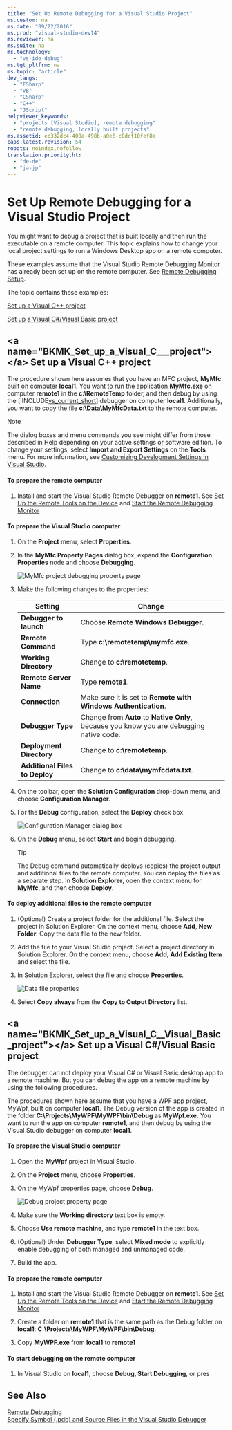 ```yaml
---
title: "Set Up Remote Debugging for a Visual Studio Project"
ms.custom: na
ms.date: "09/22/2016"
ms.prod: "visual-studio-dev14"
ms.reviewer: na
ms.suite: na
ms.technology: 
  - "vs-ide-debug"
ms.tgt_pltfrm: na
ms.topic: "article"
dev_langs: 
  - "FSharp"
  - "VB"
  - "CSharp"
  - "C++"
  - "JScript"
helpviewer_keywords: 
  - "projects [Visual Studio], remote debugging"
  - "remote debugging, locally built projects"
ms.assetid: ec332dc4-400a-498b-a0e6-c8dcf10fef8a
caps.latest.revision: 54
robots: noindex,nofollow
translation.priority.ht: 
  - "de-de"
  - "ja-jp"
---
```

# Set Up Remote Debugging for a Visual Studio Project
You might want to debug a project that is built locally and then run the executable on a remote computer. This topic explains how to change your local project settings to run a Windows Desktop app on a remote computer.  
  
 These examples assume that the Visual Studio Remote Debugging Monitor has already been set up on the remote computer. See [Remote Debugging Setup](../vs140/remote-debugging.md).  
  
 The topic contains these examples:  
  
 [Set up a Visual C++ project](#BKMK_Set_up_a_Visual_C___project)  
  
 [Set up a Visual C#/Visual Basic project](#BKMK_Set_up_a_Visual_C__Visual_Basic_project)  
  
##  \<a name="BKMK_Set_up_a_Visual_C___project">\</a> Set up a Visual C++ project  
 The procedure shown here assumes that you have an MFC project, **MyMfc**, built on computer **local1**. You want to run the application **MyMfc.exe** on computer **remote1** in the **c:\RemoteTemp** folder, and then debug by using the [!INCLUDE[vs_current_short](../vs140/includes/vs_current_short_md.md)] debugger on computer **local1**. Additionally, you want to copy the file **c:\Data\MyMfcData.txt** to the remote computer.  
  
> [!NOTE]
>  The dialog boxes and menu commands you see might differ from those described in Help depending on your active settings or software edition. To change your settings, select **Import and Export Settings** on the **Tools** menu. For more information, see [Customizing Development Settings in Visual Studio](assetId:///22c4debb-4e31-47a8-8f19-16f328d7dcd3).  
  
#### To prepare the remote computer  
  
1.  Install and start the Visual Studio Remote Debugger on **remote1**. See [Set Up the Remote Tools on the Device](../vs140/set-up-the-remote-tools-on-the-device.md) and [Start  the Remote Debugging Monitor](../vs140/start--the-remote-debugging-monitor.md)  
  
#### To prepare the Visual Studio computer  
  
1.  On the **Project** menu, select **Properties**.  
  
2.  In the **MyMfc Property Pages** dialog box, expand the **Configuration Properties** node and choose **Debugging**.  
  
     ![MyMfc project debugging property page](../vs140/media/dbg_remotesetupcppwalkthrough_projectproperties.png "DBG_RemoteSetupCPPWalkthrough_ProjectProperties")  
  
3.  Make the following changes to the properties:  
  
    |Setting|Change|  
    |-------------|------------|  
    |**Debugger to launch**|Choose **Remote Windows Debugger**.|  
    |**Remote Command**|Type **c:\remotetemp\mymfc.exe**.|  
    |**Working Directory**|Change to **c:\remotetemp**.|  
    |**Remote Server Name**|Type **remote1**.|  
    |**Connection**|Make sure it is set to **Remote with Windows Authentication**.|  
    |**Debugger Type**|Change from **Auto** to **Native Only**, because you know you are debugging native code.|  
    |**Deployment Directory**|Change to **c:\remotetemp**.|  
    |**Additional Files to Deploy**|Change to **c:\data\mymfcdata.txt**.|  
  
4.  On the toolbar, open the **Solution Configuration** drop-down menu, and choose **Configuration Manager**.  
  
5.  For the **Debug** configuration, select the **Deploy** check box.  
  
     ![Configuration Manager dialog box](../vs140/media/dbg_remotesetupcppwalkthrough_configurationmanager.png "DBG_RemoteSetupCppWalkthrough_ConfigurationManager")  
  
6.  On the **Debug** menu, select **Start** and begin debugging.  
  
    > [!TIP]
    >  The Debug command automatically deploys (copies) the project output and additional files to the remote computer. You can deploy the files as a separate step. In **Solution Explorer**, open the context menu for **MyMfc**, and then choose **Deploy**.  
  
#### To deploy additional files to the remote computer  
  
1.  (Optional) Create a project folder for the additional file. Select the project in Solution Explorer. On the context menu, choose **Add**, **New Folder**. Copy the data file to the new folder.  
  
2.  Add the file to your Visual Studio project. Select a project directory in Solution Explorer. On the context menu, choose **Add**, **Add Existing Item** and select the file.  
  
3.  In Solution Explorer, select the file and choose **Properties**.  
  
     ![Data file properties](../vs140/media/dbg_remotesetupnetwalkthrough_datafileproperties.png "DBG_RemoteSetupNetWalkthrough_DataFileProperties")  
  
4.  Select **Copy always** from the **Copy to Output Directory** list.  
  
##  \<a name="BKMK_Set_up_a_Visual_C__Visual_Basic_project">\</a> Set up a Visual C#/Visual Basic project  
 The debugger can not deploy your Visual C# or Visual Basic desktop app to a remote machine. But you can debug the app on a remote machine by using the following procedures.  
  
 The procedures shown here assume that you have a WPF app project, MyWpf, built on computer **local1**. The Debug version of the app is created in the folder **C:\Projects\MyWPF\MyWPF\bin\Debug** as **MyWpf.exe**. You want to run the app on computer **remote1**, and then debug by using the Visual Studio debugger on computer **local1**.  
  
#### To prepare the Visual Studio computer  
  
1.  Open the **MyWpf** project in Visual Studio.  
  
2.  On the **Project** menu, choose **Properties**.  
  
3.  On the MyWpf properties page, choose **Debug**.  
  
     ![Debug project property page](../vs140/media/dbg_remotesetupnetwalkthrough_projectproperties.png "DBG_RemoteSetupNetWalkthrough_ProjectProperties")  
  
4.  Make sure the **Working directory** text box is empty.  
  
5.  Choose **Use remote machine**, and type **remote1** in the text box.  
  
6.  (Optional) Under **Debugger Type**, select **Mixed mode** to explicitly enable debugging of both managed and unmanaged code.  
  
7.  Build the app.  
  
#### To prepare the remote computer  
  
1.  Install and start the Visual Studio Remote Debugger on **remote1**. See [Set Up the Remote Tools on the Device](../vs140/set-up-the-remote-tools-on-the-device.md) and [Start  the Remote Debugging Monitor](../vs140/start--the-remote-debugging-monitor.md)  
  
2.  Create a folder on **remote1** that is the same path as the Debug folder on **local1**: **C:\Projects\MyWPF\MyWPF\bin\Debug**.  
  
3.  Copy **MyWPF.exe** from **local1** to **remote1**  
  
#### To start debugging on the remote computer  
  
1.  In Visual Studio on **local1**, choose **Debug, Start Debugging**, or pres  
  
## See Also  
 [Remote Debugging](../vs140/remote-debugging.md)   
 [Specify Symbol (.pdb) and Source Files in the Visual Studio Debugger](../vs140/specify-symbol--.pdb--and-source-files-in-the-visual-studio-debugger.md)